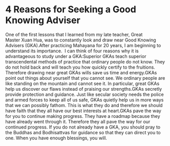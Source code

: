 # 4 Reasons for Seeking a Good Knowing Adviser

​One of the first lessons that I learned from my late teacher, Great Master Xuan Hua, was to constantly look and draw near Good Knowing Advisers (GKA).​After practicing Mahayana for 20 years, I am beginning to understand its importance.        I can think of four reasons why it is advantageous to study under a GKA:​Superior GKAs teach superior transcendental methods of practice that ordinary people do not know. They do not hold back and will teach you how quickly certify to the fruitions. Therefore drawing near great GKAs wills save us time and energy.GKAs point out things about yourself that you cannot see. We ordinary people are like standing on the mountain and cannot see it. In particular, great GKAs help us discover our flaws instead of praising our strengths.GKAs secretly provide protection and guidance. Just like secular society needs the police and armed forces to keep all of us safe, GKAs quietly help us in more ways that we can possibly fathom. This is what they do and therefore we should have faith that they all have our best interests at heart.GKAs pave the way for you to continue making progress. They have a roadmap because they have already went through it. Therefore they all pave the way for our continued progress. If you do not already have a GKA, you should pray to the Buddhas and Bodhisattvas for guidance so that they can direct you to one. When you have enough blessings, you will.